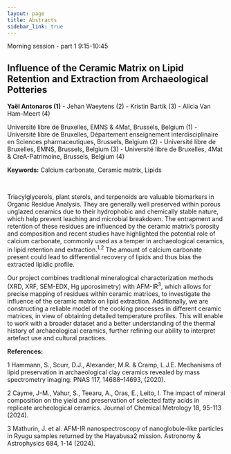 ```yaml
---
layout: page
title: Abstracts
sidebar_link: true
---
```


Morning session - part 1 9:15-10:45


<h2>Influence of the Ceramic Matrix on Lipid Retention and Extraction from Archaeological Potteries</h2>
<p><strong>Yaël Antonaros (1)</strong> - Jehan Waeytens (2) - Kristin Bartik (3) - Alicia Van Ham-Meert (4)</p>

<p>Université libre de Bruxelles, EMNS & 4Mat, Brussels, Belgium (1) - Université libre de Bruxelles, Département enseignement interdisciplinaire en Sciences pharmaceutiques, Brussels, Belgium (2) - Université libre de Bruxelles, EMNS, Brussels, Belgium (3) - Université libre de Bruxelles, 4Mat & CreA-Patrimoine, Brussels, Belgium (4)</p>

<p><strong>Keywords:</strong> Calcium carbonate, Ceramic matrix, Lipids</p>
</br>

<p>Triacylglycerols, plant sterols, and terpenoids are valuable biomarkers in Organic Residue Analysis. They are generally well preserved within porous unglazed ceramics due to their hydrophobic and chemically stable nature, which help prevent leaching and microbial breakdown. The entrapment and retention of these residues are influenced by the ceramic matrix’s porosity and composition and recent studies have highlighted the potential role of calcium carbonate, commonly used as a temper in archaeological ceramics, in lipid retention and extraction.<sup>1,2</sup> The amount of calcium carbonate present could lead to differential recovery of lipids and thus bias the extracted lipidic profile.</p>
<p>Our project combines traditional mineralogical characterization methods (XRD, XRF, SEM-EDX, Hg μporosimetry) with AFM-IR<sup>3</sup>, which allows for precise mapping of residues within ceramic matrices, to investigate the influence of the ceramic matrix on lipid extraction. Additionally, we are constructing a reliable model of the cooking processes in different ceramic matrices, in view of obtaining detailed temperature profiles. This will enable to work with a broader dataset and a better understanding of the thermal history of archaeological ceramics, further refining our ability to interpret artefact use and cultural practices.</p>

<p><strong>References:</strong></p>
<p>1 Hammann, S., Scurr, D.J., Alexander, M.R. & Cramp, L.J.E. Mechanisms of lipid preservation in archaeological clay ceramics revealed by mass spectrometry imaging. PNAS 117, 14688–14693, (2020).</p>
<p>2 Cayme, J-M., Vahur, S., Teearu, A., Oras, E., Leito, I. The impact of mineral composition on the yield and preservation of selected fatty acids in replicate archeological ceramics. Journal of Chemical Metrology 18, 95-113 (2024).</p> 
<p>3 Mathurin, J. et al. AFM-IR nanospectroscopy of nanoglobule-like particles in Ryugu samples returned by the Hayabusa2 mission. Astronomy & Astrophysics 684, 1-14 (2024).</p>
